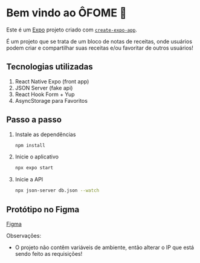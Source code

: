 # Bem vindo ao ÔFOME 👋

Este é um [Expo](https://expo.dev) projeto criado com [`create-expo-app`](https://www.npmjs.com/package/create-expo-app).

É um projeto que se trata de um bloco de notas de receitas, onde usuários podem criar e compartilhar suas receitas e/ou favoritar de outros usuários!

## Tecnologias utilizadas

1. React Native Expo (front app)
2. JSON Server (fake api)
3. React Hook Form + Yup
4. AsyncStorage para Favoritos

## Passo a passo

1. Instale as dependências

   ```bash
   npm install
   ```

2. Inicie o aplicativo

   ```bash
   npx expo start
   ```

3. Inicie a API

   ```bash
   npx json-server db.json --watch
   ```

## Protótipo no Figma

[Figma](https://www.figma.com/design/1o5PgW1IwFjBijXU5aiWhw/App-de-Receitas?t=hsnEGHI6WJZBZRlH-0)

Observações:

- O projeto não contêm variáveis de ambiente, então alterar o IP que está sendo feito as requisições!
